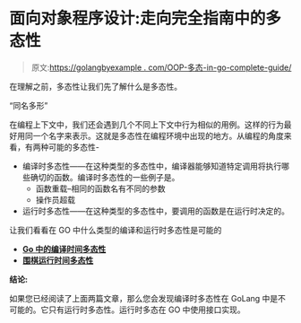 # 面向对象程序设计:走向完全指南中的多态性

> 原文:[https://golangbyexample . com/OOP-多态-in-go-complete-guide/](https://golangbyexample.com/oop-polymorphism-in-go-complete-guide/)

在理解之前，多态性让我们先了解什么是多态性。

“同名多形”

在编程上下文中，我们还会遇到几个不同上下文中行为相似的用例。这样的行为最好用同一个名字来表示。这就是多态性在编程环境中出现的地方。从编程的角度来看，有两种可能的多态性-

*   编译时多态性——在这种类型的多态性中，编译器能够知道特定调用将执行哪些确切的函数。编译时多态性的一些例子是。
    *   函数重载–相同的函数名有不同的参数
    *   操作员超载
*   运行时多态性——在这种类型的多态性中，要调用的函数是在运行时决定的。

让我们看看在 GO 中什么类型的编译和运行时多态性是可能的

*   **[Go 中的编译时间多态性](https://golangbyexample.com/compile-time-polymorphism-go)**
*   **[围棋运行时间多态性](https://golangbyexample.com/runtime-polymorphism-go/)**

**结论:**

如果您已经阅读了上面两篇文章，那么您会发现编译时多态性在 GoLang 中是不可能的。它只有运行时多态性。运行时多态在 GO 中使用接口实现。